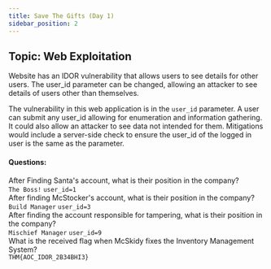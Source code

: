 ```yaml
---
title: Save The Gifts (Day 1)
sidebar_position: 2
---
```

## Topic: Web Exploitation

Website has an IDOR vulnerability that allows users to see details for other users. The user_id parameter can be changed, allowing an attacker to see details of users other than themselves.

The vulnerability in this web application is in the `user_id` parameter. A user can submit any user_id allowing for enumeration and information gathering. It could also allow an attacker to see data not intended for them. Mitigations would include a server-side check to ensure the user_id of the logged in user is the same as the parameter.

#### Questions:
After Finding Santa's account, what is their position in the company?  
`The Boss!` `user_id=1`  
After finding McStocker's account, what is their position in the company?  
`Build Manager` `user_id=3`  
After finding the account responsible for tampering, what is their position in the company?  
`Mischief Manager` `user_id=9`  
What is the received flag when McSkidy fixes the Inventory Management System?  
`THM{AOC_IDOR_2B34BHI3}`  